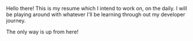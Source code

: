 Hello there! 
This is my resume which I intend to work on, on the daily.
I will be playing around with whatever I'll be learning through out my developer journey.

The only way is up from here!

